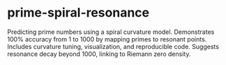 # prime-spiral-resonance
Predicting prime numbers using a spiral curvature model. Demonstrates 100% accuracy from 1 to 1000 by mapping primes to resonant points. Includes curvature tuning, visualization, and reproducible code. Suggests resonance decay beyond 1000, linking to Riemann zero density.
